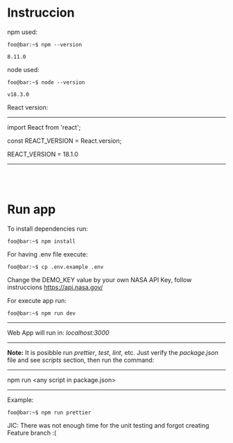 # Instruccion

npm used:

```console
foo@bar:~$ npm --version

8.11.0
```

node used:

```console
foo@bar:~$ node --version

v18.3.0
```

React version:

---

import React from 'react';

const REACT_VERSION = React.version;

REACT_VERSION = 18.1.0

---

<br/>
<br/>

# Run app

To install dependencies run:

```console
foo@bar:~$ npm install
```

For having .env file execute:

```console
foo@bar:~$ cp .env.example .env
```

Change the DEMO_KEY value by your own NASA API Key, follow instruccions https://api.nasa.gov/

For execute app run:

```console
foo@bar:~$ npm run dev
```

---

Web App will run in: _localhost:3000_

---

**Note:**
It is posibble run _prettier_, _test_, _lint_, etc. Just verify the _package.json_ file and see _scripts_ section, then run the command:

---

npm run \<any script in package.json>

---

Example:

```console
foo@bar:~$ npm run prettier
```

JIC: There was not enough time for the unit testing and forgot creating Feature branch :( 
